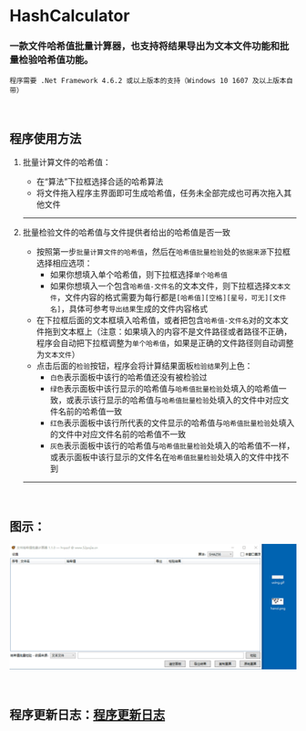 # HashCalculator

### 一款文件哈希值批量计算器，也支持将结果导出为文本文件功能和批量检验哈希值功能。
`程序需要 .Net Framework 4.6.2 或以上版本的支持（Windows 10 1607 及以上版本自带）`

<br>

## 程序使用方法

1. 批量计算文件的哈希值：

    - 在“算法”下拉框选择合适的哈希算法
    - 将文件拖入程序主界面即可生成哈希值，任务未全部完成也可再次拖入其他文件

    ------

2. 批量检验文件的哈希值与文件提供者给出的哈希值是否一致

    - 按照第一步`批量计算文件的哈希值`，然后在`哈希值批量检验`处的`依据来源`下拉框选择相应选项：
        - 如果你想填入单个哈希值，则下拉框选择`单个哈希值`
        - 如果你想填入一个包含`哈希值-文件名`的文本文件，则下拉框选择`文本文件`，文件内容的格式需要为每行都是`[哈希值][空格][星号，可无][文件名]`，具体可参考`导出结果`生成的文件内容格式
    - 在下拉框后面的文本框填入哈希值，或者把包含`哈希值-文件名`对的文本文件拖到文本框上（注意：如果填入的内容不是文件路径或者路径不正确，程序会自动把下拉框调整为`单个哈希值`，如果是正确的文件路径则自动调整为`文本文件`）
    - 点击后面的`检验`按钮，程序会将计算结果面板`检验结果`列上色：
        - `白色`表示面板中该行的哈希值还没有被检验过
        - `绿色`表示面板中该行显示的哈希值与`哈希值批量检验`处填入的哈希值一致，或表示该行显示的哈希值与`哈希值批量检验`处填入的文件中对应文件名前的哈希值一致
        - `红色`表示面板中该行所代表的文件显示的哈希值与`哈希值批量检验`处填入的文件中对应文件名前的哈希值不一致
        - `灰色`表示面板中该行的哈希值与`哈希值批量检验`处填入的哈希值不一样，或表示面板中该行显示的文件名在`哈希值批量检验`处填入的文件中找不到

    ------

<br>

## 图示：
![img](./Images/using.gif)

<br>

## 程序更新日志：[程序更新日志](./CHANGELOG.md)